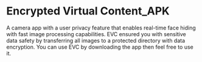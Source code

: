 # Encrypted Virtual Content_APK
A camera app with a user privacy feature that enables real-time face hiding with fast image processing capabilities.
EVC ensured you with sensitive data safety by transferring all images to a protected directory with data encryption.
You can use EVC by downloading the app then feel free to use it.
